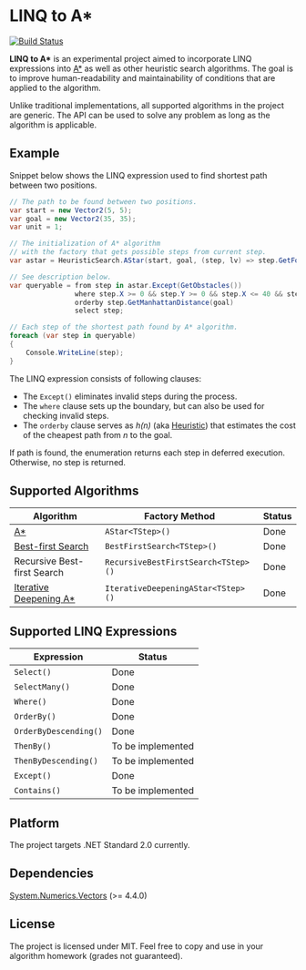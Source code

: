 # LINQ to A\*

[![Build Status](https://travis-ci.org/rvhuang/linq-to-astar.svg?branch=master)](https://travis-ci.org/rvhuang/linq-to-astar)

**LINQ to A\*** is an experimental project aimed to incorporate LINQ expressions into [A\*](https://en.wikipedia.org/wiki/A*_search_algorithm) as well as other heuristic search algorithms. The goal is to improve human-readability and maintainability of conditions that are applied to the algorithm.

Unlike traditional implementations, all supported algorithms in the project are generic. The API can be used to solve any problem as long as the algorithm is applicable.

## Example

Snippet below shows the LINQ expression used to find shortest path between two positions.

```csharp
// The path to be found between two positions.
var start = new Vector2(5, 5);
var goal = new Vector2(35, 35);
var unit = 1;

// The initialization of A* algorithm
// with the factory that gets possible steps from current step.
var astar = HeuristicSearch.AStar(start, goal, (step, lv) => step.GetFourDirections(unit));

// See description below.
var queryable = from step in astar.Except(GetObstacles())
                where step.X >= 0 && step.Y >= 0 && step.X <= 40 && step.Y <= 40
                orderby step.GetManhattanDistance(goal)
                select step;

// Each step of the shortest path found by A* algorithm.
foreach (var step in queryable)
{
    Console.WriteLine(step);
}
```

The LINQ expression consists of following clauses:

* The `Except()` eliminates invalid steps during the process.
* The `where` clause sets up the boundary, but can also be used for checking invalid steps.
* The `orderby` clause serves as *h(n)* (aka [Heuristic](https://en.wikipedia.org/wiki/Heuristic)) that estimates the cost of the cheapest path from *n* to the goal.

If path is found, the enumeration returns each step in deferred execution. Otherwise, no step is returned.

## Supported Algorithms

|Algorithm|Factory Method|Status|
|----------|----------|----------|
|[A\*](https://en.wikipedia.org/wiki/A*_search_algorithm)|`AStar<TStep>()`|Done|
|[Best-first Search](https://en.wikipedia.org/wiki/Best-first_search)|`BestFirstSearch<TStep>()`|Done|
|Recursive Best-first Search|`RecursiveBestFirstSearch<TStep>()`|Done|
|[Iterative Deepening A\*](https://en.wikipedia.org/wiki/Iterative_deepening_A*)|`IterativeDeepeningAStar<TStep>()`|Done|

## Supported LINQ Expressions

|Expression|Status|
|----------|----------|
|`Select()`|Done|
|`SelectMany()`|Done|
|`Where()`|Done|
|`OrderBy()`|Done|
|`OrderByDescending()`|Done|
|`ThenBy()`|To be implemented|
|`ThenByDescending()`|To be implemented|
|`Except()`|Done|
|`Contains()`|To be implemented|

## Platform

The project targets .NET Standard 2.0 currently.

## Dependencies

[System.Numerics.Vectors](https://www.nuget.org/packages/System.Numerics.Vectors/) (>= 4.4.0)

## License

The project is licensed under MIT. Feel free to copy and use in your algorithm homework (grades not guaranteed).
